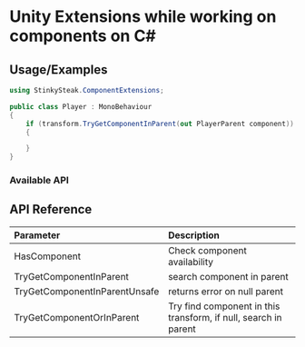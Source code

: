 # Unity Extensions while working on components on C#

## Usage/Examples
```cs
using StinkySteak.ComponentExtensions;

public class Player : MonoBehaviour
{
    if (transform.TryGetComponentInParent(out PlayerParent component))
    {

    }
}

```

### Available API


## API Reference

| Parameter     | Description                |
| :--------  | :------------------------- |
| HasComponent | Check component availability |
| TryGetComponentInParent    | search component in parent |
| TryGetComponentInParentUnsafe     | returns error on null parent |
| TryGetComponentOrInParent      | Try find component in this transform, if null, search in parent |
